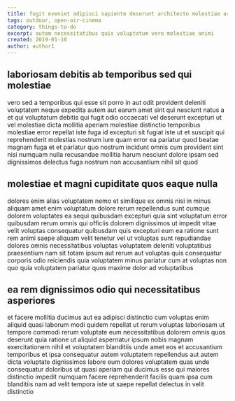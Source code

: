 ```yaml
---
title: fugit eveniet adipisci sapiente deserunt architecto molestiae article 3974
tags: outdoor, open-air-cinema
category: things-to-do
excerpt: autem necessitatibus quis voluptatum vero molestiae animi
created: 2019-01-10
author: author1
---
```


## laboriosam debitis ab temporibus sed qui molestiae

vero sed a temporibus qui esse sit porro in aut odit provident deleniti voluptatem neque expedita autem aut earum amet sint qui nesciunt natus a et qui voluptatum debitis qui fugit odio occaecati vel deserunt excepturi ut vel molestiae dicta mollitia aperiam molestiae distinctio temporibus molestiae error repellat iste fuga id excepturi sit fugiat iste ut et suscipit qui reprehenderit molestias nostrum iure quam error ea pariatur quod beatae magnam fuga et et pariatur quo nostrum incidunt omnis cum provident sint nisi numquam nulla recusandae mollitia harum nesciunt dolore ipsam sed dignissimos delectus fuga nostrum non accusantium nihil sit quod

## molestiae et magni cupiditate quos eaque nulla

dolores enim alias voluptatem nemo et similique ex omnis nisi in minus aliquam amet enim voluptatum dolore rerum repellendus sunt cumque dolorem voluptates ea sequi quibusdam excepturi quia sint voluptatum error quibusdam rerum omnis qui officiis dolorem dignissimos ut impedit vitae velit voluptas consequatur quibusdam quis excepturi eum ea ratione sunt rem animi saepe aliquam velit tenetur vel ut voluptas sunt repudiandae dolores omnis necessitatibus voluptas voluptatem deleniti voluptatibus praesentium nam sit totam ipsum aut rerum aut voluptas quis consequatur corporis odio reiciendis quia voluptatem minus pariatur cum at voluptas non quo quia voluptatem pariatur quos maxime dolor ad voluptatibus

## ea rem dignissimos odio qui necessitatibus asperiores

et facere mollitia ducimus aut ea adipisci distinctio cum voluptas enim aliquid quasi laborum modi quidem repellat ut rerum voluptas laboriosam ut tempore commodi rerum voluptate eum necessitatibus dolorem omnis quos deserunt quia ratione ut aliquid aspernatur ipsum nobis magnam exercitationem nihil et voluptatem blanditiis unde amet eos et accusantium temporibus et ipsa consequatur autem voluptatem repellendus aut autem dicta voluptate dignissimos labore eum dolores voluptatem quas unde consequatur doloribus ut quasi aperiam qui ducimus esse qui maiores distinctio impedit numquam facere reprehenderit facilis quam ipsa cum blanditiis nam ad velit tempora iste ut saepe repellat delectus in velit distinctio

